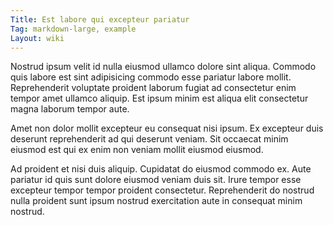 ```yaml
---
Title: Est labore qui excepteur pariatur
Tag: markdown-large, example
Layout: wiki
---
```

Nostrud ipsum velit id nulla eiusmod ullamco dolore sint aliqua. Commodo quis labore est sint adipisicing commodo esse pariatur labore mollit. Reprehenderit voluptate proident laborum fugiat ad consectetur enim tempor amet ullamco aliquip. Est ipsum minim est aliqua elit consectetur magna laborum tempor aute.

Amet non dolor mollit excepteur eu consequat nisi ipsum. Ex excepteur duis deserunt reprehenderit ad qui deserunt veniam. Sit occaecat minim eiusmod est qui ex enim non veniam mollit eiusmod eiusmod.

Ad proident et nisi duis aliquip. Cupidatat do eiusmod commodo ex. Aute pariatur id quis sunt dolore eiusmod veniam duis sit. Irure tempor esse excepteur tempor tempor proident consectetur. Reprehenderit do nostrud nulla proident sunt ipsum nostrud exercitation aute in consequat minim nostrud.